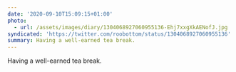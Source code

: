 ```yaml
---
date: '2020-09-10T15:09:15+01:00'
photo:
  - url: /assets/images/diary/1304068927060955136-Ehj7xxgXkAENofJ.jpg
syndicated: 'https://twitter.com/roobottom/status/1304068927060955136'
summary: Having a well-earned tea break.
---
```

Having a well-earned tea break. 
